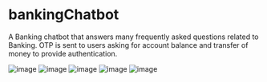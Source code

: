 # bankingChatbot

A Banking chatbot that answers many frequently asked questions related to Banking.
OTP is sent to users asking for account balance and transfer of money to provide authentication.

![image](https://user-images.githubusercontent.com/68726065/136648345-7bc5aa24-4dc6-4e82-8e7a-0d88d7f8eda0.png)
![image](https://user-images.githubusercontent.com/68726065/136648387-c556b5a9-711c-4b8c-bc8f-b18f0e2e3385.png)
![image](https://user-images.githubusercontent.com/68726065/136648448-82b67573-8f0e-479f-8508-4b5baedac923.png)
![image](https://user-images.githubusercontent.com/68726065/136648473-cbc242b4-cbef-4d00-9a70-6f31340830dd.png)
![image](https://user-images.githubusercontent.com/68726065/136648804-d26c17fa-02e1-47f3-928e-50243c81b3f7.png)
